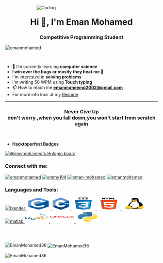 
<img align="right" alt="Coding" width="400" src="https://c.tenor.com/PP9v7VIs6R4AAAAd/scaler-create-impact.gif">
<h1 align="center">Hi 👋, I'm Eman Mohamed</h1>
<h3 align="center">Competitive Programming Student</h3>




<p align="left"> <img src="https://komarev.com/ghpvc/?username=emanmohamed&label=Profile%20views&color=0e75b6&style=flat" alt="emanmohamed" /> </p>

<p align="left"> <a href="https://twitter.com/" target="blank"><img src="https://img.shields.io/twitter/follow/?logo=twitter&style=for-the-badge" alt="" /></a> </p>

- 🌱 I’m currently learning **computer science**
- **I win over the bugs or mostly they beat me 🐞**
- I'm interested in **solving problems**
- I'm writing 50 WPM using **Touch typing** 
- 📫 How to reach me **emanmoheemd2002@gmail.com**
- For more info look at my <a href="https://drive.google.com/file/d/1_vv1iq2UWYjrTirdvh5L_rcXp_GPA7kU/view?usp=sharing" target="blank">Resume</a>

<hr>
<h3 align = "center"> Never Give Up<br> don't worry ,when you fall down,you won't start from scratch again</h3>

<br>

- **Hacktoperfest Badges**

[![@emymohamed's Holopin board](https://holopin.me/emymohamed)](https://holopin.io/@emymohamed)


<h3 align="left">Connect with me:</h3>
<p align="left">
<a href="https://linkedin.com/in/emanmohamed" target="blank"><img align="center" src="https://raw.githubusercontent.com/rahuldkjain/github-profile-readme-generator/master/src/images/icons/Social/linked-in-alt.svg" alt="emanmohamed" height="30" width="80" /></a>  
<a href="https://www.codechef.com/users/emmy104" target="blank"><img align="center" src="https://cdn.jsdelivr.net/npm/simple-icons@3.1.0/icons/codechef.svg" alt="emmy104" height="30" width="80" /></a>    
<a href="https://codeforces.com/profile/eman-mohamed" target="blank"><img align="center" src="https://raw.githubusercontent.com/rahuldkjain/github-profile-readme-generator/master/src/images/icons/Social/codeforces.svg" alt="eman-mohamed" height="30" width="80" /></a>                              
 <a href="https://www.leetcode.com/emanmohamed" target="blank"><img align="center" src="https://raw.githubusercontent.com/rahuldkjain/github-profile-readme-generator/master/src/images/icons/Social/leet-code.svg" alt="emanmohamed" height="30" width="80" /></a>
</p>

<h3 align="left">Languages and Tools:</h3>
<p align="left"> <a href="https://www.blender.org/" target="_blank" rel="noreferrer"> <img src="https://download.blender.org/branding/community/blender_community_badge_white.svg" alt="blender" width="80" height="40"/> </a> <a href="https://www.cprogramming.com/" target="_blank" rel="noreferrer"> <img src="https://raw.githubusercontent.com/devicons/devicon/master/icons/c/c-original.svg" alt="c" width="80" height="40"/> </a> <a href="https://www.w3schools.com/cpp/" target="_blank" rel="noreferrer"> <img src="https://raw.githubusercontent.com/devicons/devicon/master/icons/cplusplus/cplusplus-original.svg" alt="cplusplus" width="60" height="40"/> </a> <a href="https://www.w3schools.com/css/" target="_blank" rel="noreferrer"> <img src="https://raw.githubusercontent.com/devicons/devicon/master/icons/css3/css3-original-wordmark.svg" alt="css3" width="80" height="40"/> </a> <a href="https://www.w3.org/html/" target="_blank" rel="noreferrer"> <img src="https://raw.githubusercontent.com/devicons/devicon/master/icons/html5/html5-original-wordmark.svg" alt="html5" width="80" height="40"/> </a> <a href="https://www.linux.org/" target="_blank" rel="noreferrer"> <img src="https://raw.githubusercontent.com/devicons/devicon/master/icons/linux/linux-original.svg" alt="linux" width="80" height="40"/> </a> <a href="https://www.mathworks.com/" target="_blank" rel="noreferrer"> <img src="https://upload.wikimedia.org/wikipedia/commons/2/21/Matlab_Logo.png" alt="matlab" width="80" height="40"/> </a> <a href="https://www.mysql.com/" target="_blank" rel="noreferrer"> <img src="https://raw.githubusercontent.com/devicons/devicon/master/icons/mysql/mysql-original-wordmark.svg" alt="mysql" width="80" height="40"/> </a> <a href="https://www.oracle.com/" target="_blank" rel="noreferrer"> <img src="https://raw.githubusercontent.com/devicons/devicon/master/icons/oracle/oracle-original.svg" alt="oracle" width="80" height="40"/> </a> <a href="https://www.python.org" target="_blank" rel="noreferrer"> <img src="https://raw.githubusercontent.com/devicons/devicon/master/icons/python/python-original.svg" alt="python" width="80" height="40"/> </a> </p>
<br>
<br>

<p><img align="left" src="https://github-readme-stats.vercel.app/api/top-langs?username=EmanMohamed36&show_icons=true&locale=en&layout=compact" alt="EmanMohamed36" /></p>

<p>&nbsp;<img align="center" src="https://github-readme-stats.vercel.app/api?username=EmanMohamed36&show_icons=true&locale=en" alt="EmanMohamed36" /></p>

<p><img align="center" src="https://github-readme-streak-stats.herokuapp.com/?user=EmanMohamed36&" alt="EmanMohamed36" /></p>
